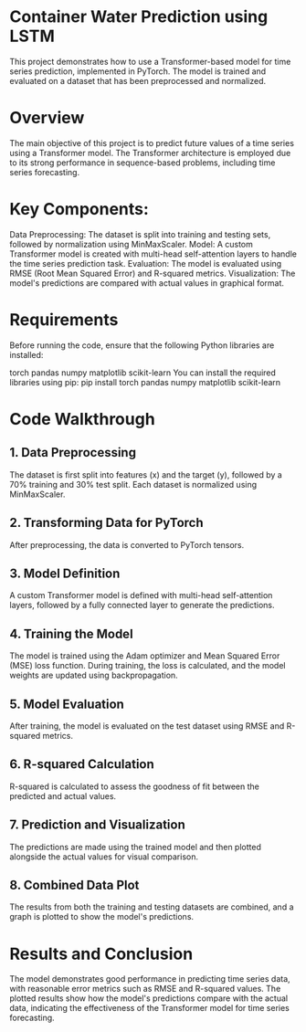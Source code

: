 # Container Water Prediction using LSTM
This project demonstrates how to use a Transformer-based model for time series prediction, implemented in PyTorch. The model is trained and evaluated on a dataset that has been preprocessed and normalized.

# Overview
The main objective of this project is to predict future values of a time series using a Transformer model. The Transformer architecture is employed due to its strong performance in sequence-based problems, including time series forecasting.

# Key Components:
Data Preprocessing: The dataset is split into training and testing sets, followed by normalization using MinMaxScaler.
Model: A custom Transformer model is created with multi-head self-attention layers to handle the time series prediction task.
Evaluation: The model is evaluated using RMSE (Root Mean Squared Error) and R-squared metrics.
Visualization: The model's predictions are compared with actual values in graphical format.

# Requirements
Before running the code, ensure that the following Python libraries are installed:

torch
pandas
numpy
matplotlib
scikit-learn
You can install the required libraries using pip:
pip install torch pandas numpy matplotlib scikit-learn

# Code Walkthrough
## 1. Data Preprocessing
The dataset is first split into features (x) and the target (y), followed by a 70% training and 30% test split. Each dataset is normalized using MinMaxScaler.
## 2. Transforming Data for PyTorch
After preprocessing, the data is converted to PyTorch tensors.
## 3. Model Definition
A custom Transformer model is defined with multi-head self-attention layers, followed by a fully connected layer to generate the predictions.
## 4. Training the Model
The model is trained using the Adam optimizer and Mean Squared Error (MSE) loss function. During training, the loss is calculated, and the model weights are updated using backpropagation.
## 5. Model Evaluation
After training, the model is evaluated on the test dataset using RMSE and R-squared metrics.
## 6. R-squared Calculation
R-squared is calculated to assess the goodness of fit between the predicted and actual values.
## 7. Prediction and Visualization
The predictions are made using the trained model and then plotted alongside the actual values for visual comparison.
## 8. Combined Data Plot
The results from both the training and testing datasets are combined, and a graph is plotted to show the model's predictions.

# Results and Conclusion
The model demonstrates good performance in predicting time series data, with reasonable error metrics such as RMSE and R-squared values.
The plotted results show how the model's predictions compare with the actual data, indicating the effectiveness of the Transformer model for time series forecasting.
